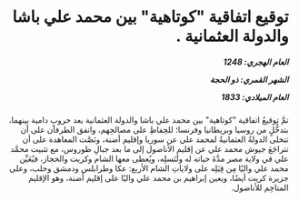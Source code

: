 <h1 dir="rtl">توقيع اتفاقية "كوتاهية" بين محمد علي باشا والدولة العثمانية .</h1>

<h5 dir="rtl">العام الهجري:  1248

الشهر القمري: ذو الحجة

العام الميلادي: 1833</h5>

<p dir="rtl">تمَّ توقيعُ اتفاقية "كوتاهية" بين محمد علي باشا والدولة العثمانية بعد حروبٍ دامية بينهما، بتدخُّلٍ من روسيا وبريطانيا وفرنسا؛ للحِفاظِ على مصالحِهم، واتفق الطرفان على أن تتخلى الدولةُ العثمانيةُ لمحمد علي عن سوريا وإقليم أضنة، ونَصَّت المعاهدة على أن تتراجَعَ جيوش محمد علي عن إقليمِ الأناضول إلى ما بعد جبالِ طوروس، مع تثبيت محمَّد علي في ولاية مصر مدَّةَ حياته له ولنَسلِه، ويُعطى معها الشام وكريت والحجاز، فيُعَيِّن محمد علي واليًا مِن قِبَلِه على ولاياتِ الشام الأربع: عكا وطرابلس ودمشق وحلب، وعلى جزيرة كريت أيضًا، ويعين إبراهيم بن محمد علي واليًا على إقليم أضنة، وهو الإقليم المتاخِم للأناضول.</p></br>

